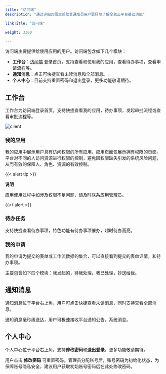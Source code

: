 ```yaml
---
title: "访问端"
description: "通过详细的图文帮助普通成员用户更好地了解全象云平台基础功能"

linkTitle: "访问端"

weight: 3300

---
```


访问端主要提供给使用应用的用户。访问端包含如下几个模块：

- **工作台**：[访问端](https://home.quanxiang.dev) 登录首页，支持查看和使用我的应用，查看待办事项，查看申请流程等。
- **通知消息**：点击可快捷查看未读消息和全部消息。
- **个人中心**：目前支持重置密码和退出登录，更多功能敬请期待。



## 工作台

工作台为访问端登录首页，支持快捷查看我的应用，待办事项，发起审批流程或查看审批流程等。

![client](https://raw.githubusercontent.com/quanxiang-cloud/website/main/static/images/zh/docs/fn/client.png)

### 我的应用

我的应用中展示用户具有访问权限的所有应用，应用页面仅展示拥有权限的页面。平台对不同的人访问资源进行权限的控制，避免因权限缺失引发的系统风险问题，从而有效的保障人、角色、资源的有效控制。

{{< alert tip >}}

**说明**

应用使用过程中如涉及权限不足问题，请及时联系应用管理员。

{{</ alert >}}

### 待办任务

支持快捷查看待办事项，特色功能有待办事项催办，超时待办高亮。

### 我的申请

我的申请为提交的表单或工作流数据的集合，可以直接看到提交的表单详情，和待办事项。

主要包含如下四个模块：我发起的，待我处理，我已处理，抄送给我。

## 通知消息

通知消息位于平台右上角，用户可点击快捷查看未读消息，同时支持查看全部消息。

通知消息毫秒级送达，用户可极速接收平台通知公告，系统消息。

## 个人中心

个人中心位于平台右上角，支持**修改密码**和**退出登录**，更多功能敬请期待。

用户点击 **修改密码** 可重置密码。管理员分配账号后，账号密码为初始化状态，为保障账号隐私安全，建议用户获取初始账号密码后在此处修改密码。 

